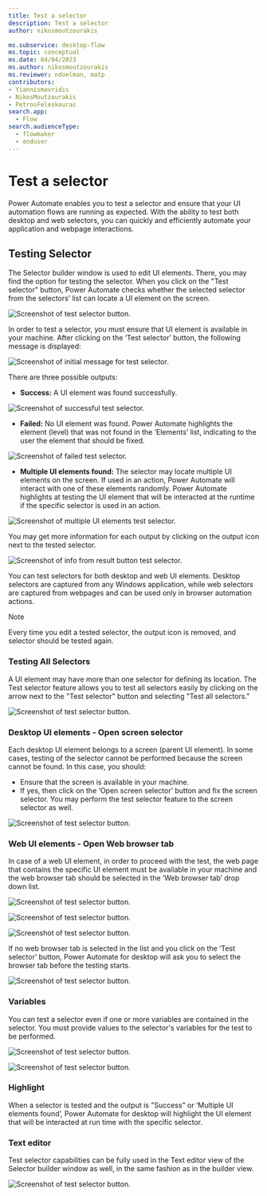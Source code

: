 ```yaml
---
title: Test a selector
description: Test a selector
author: nikosmoutzourakis

ms.subservice: desktop-flow
ms.topic: conceptual
ms.date: 04/04/2023
ms.author: nikosmoutzourakis
ms.reviewer: ndoelman, matp
contributors:
- Yiannismavridis
- NikosMoutzourakis
- PetrosFeleskouras
search.app: 
  - Flow
search.audienceType: 
  - flowmaker
  - enduser
---
```


# Test a selector

Power Automate enables you to test a selector and ensure that your UI automation flows are running as expected. With the ability to test both desktop and web selectors, you can quickly and efficiently automate your application and webpage interactions.  

## Testing Selector 

The Selector builder window is used to edit UI elements. There, you may find the option for testing the selector. When you click on the "Test selector" button, Power Automate checks whether the selected selector from the selectors’ list can locate a UI element on the screen. 

![Screenshot of test selector button.](media/test-selectors/test-selector-button.png)

In order to test a selector, you must ensure that UI element is available in your machine. After clicking on the ‘Test selector’ button, the following message is displayed: 
 
![Screenshot of initial message for test selector.](media/test-selectors/test-selector-initial-message.png)

There are three possible outputs: 
* **Success:** A UI element was found successfully. 

![Screenshot of successful test selector.](media/test-selectors/test-selector-success.png)

* **Failed:** No UI element was found. Power Automate highlights the element (level) that was not found in the ‘Elements’ list, indicating to the user the element that should be fixed. 

![Screenshot of failed test selector.](media/test-selectors/test-selector-fail.png)

* **Multiple UI elements found:** The selector may locate multiple UI elements on the screen. If used in an action, Power Automate will interact with one of these elements randomly. Power Automate highlights at testing the UI element that will be interacted at the runtime if the specific selector is used in an action. 

![Screenshot of multiple UI elements test selector.](media/test-selectors/test-selector-multiple.png)

You may get more information for each output by clicking on the output icon next to the tested selector.  

![Screenshot of info from result button test selector.](media/test-selectors/test-selector-button-on-result.png)

You can test selectors for both desktop and web UI elements. Desktop selectors are captured from any Windows application, while web selectors are captured from webpages and can be used only in browser automation actions.  

> [!NOTE]
> Every time you edit a tested selector, the output icon is removed, and selector should be tested again.  

### Testing All Selectors 

A UI element may have more than one selector for defining its location. The Test selector feature allows you to test all selectors easily by clicking on the arrow next to the "Test selector" button and selecting "Test all selectors." 

![Screenshot of test selector button.](media/test-selectors/test-selector-test-all.png)

### Desktop UI elements - Open screen selector 

Each desktop UI element belongs to a screen (parent UI element). In some cases, testing of the selector cannot be performed because the screen cannot be found. In this case, you should: 

- Ensure that the screen is available in your machine. 
- If yes, then click on the ‘Open screen selector’ button and fix the screen selector. You may perform the test selector feature to the screen selector as well.  

![Screenshot of test selector button.](media/test-selectors/test-selector-button.png)

### Web UI elements - Open Web browser tab

In case of a web UI element, in order to proceed with the test, the web page that contains the specific UI element must be available in your machine and the web browser tab  should be selected in the ‘Web browser tab’ drop down list. 
 
![Screenshot of test selector button.](media/test-selectors/test-selector-select-web-tab.png)

![Screenshot of test selector button.](media/test-selectors/test-selector-select-web-tab-dropdown.png)

![Screenshot of test selector button.](media/test-selectors/test-selector-select-web-tab-selected.png)

If no web browser tab is selected in the list and you click on the ‘Test selector’ button, Power Automate for desktop will ask you to select the browser tab before the testing starts. 
 
![Screenshot of test selector button.](media/test-selectors/test-selector-select-web-tab-runtime.png)

### Variables 

You can test a selector even if one or more variables are contained in the selector. You must provide values to the selector's variables for the test to be performed. 

![Screenshot of test selector button.](media/test-selectors/test-selector-variables-1.png)
 
![Screenshot of test selector button.](media/test-selectors/test-selector-variables-2.png)

### Highlight 

When a selector is tested and the output is "Success" or ‘Multiple UI elements found’, Power Automate for desktop will highlight the UI element that will be interacted at run time with the specific selector. 


### Text editor 

Test selector capabilities can be fully used in the Text editor view of the Selector builder window as well, in the same fashion as in the builder view. 

![Screenshot of test selector button.](media/test-selectors/test-selector-select-text-editor.png)
